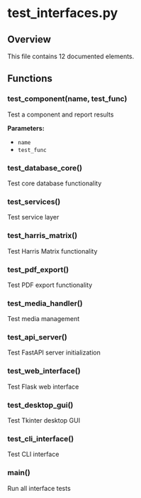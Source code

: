 # test_interfaces.py

## Overview

This file contains 12 documented elements.

## Functions

### test_component(name, test_func)

Test a component and report results

**Parameters:**
- `name`
- `test_func`

### test_database_core()

Test core database functionality

### test_services()

Test service layer

### test_harris_matrix()

Test Harris Matrix functionality

### test_pdf_export()

Test PDF export functionality

### test_media_handler()

Test media management

### test_api_server()

Test FastAPI server initialization

### test_web_interface()

Test Flask web interface

### test_desktop_gui()

Test Tkinter desktop GUI

### test_cli_interface()

Test CLI interface

### main()

Run all interface tests

